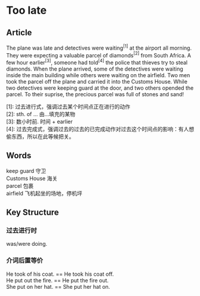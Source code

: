 # Too late
## Article
The plane was late and detectives were waiting$^{[1]}$ at the airport all morning. They were expecting a valuable parcel of diamonds$^{[2]}$ from South Africa. A few hour earlier$^{[3]}$, someone had told$^{[4]}$ the police that thieves try to steal diamonds. When the plane arrived, some of the detectives were waiting inside the main building while others were waiting on the airfield. Two men took the parcel off the plane and carried it into the Customs House. While two detectives were keeping guard at the door, and two others opended the parcel. To their suprise, the precious parcel was full of stones and sand!

\[1]: 过去进行式，强调过去某个时间点正在进行的动作<br>
\[2]: sth. of ... 由...填充的某物<br>
\[3]: 数小时前. 时间 + earlier<br>
\[4]: 过去完成式，强调过去的过去的已完成动作对过去这个时间点的影响：有人想偷东西，所以在此等候把关。<br>

## Words
keep guard 守卫<br>
Customs House 海关<br>
parcel 包裹<br>
airfield 飞机起坐的场地，停机坪

## Key Structure
### 过去进行时
was/were doing.

### 介词后置等价
He took of his coat. == He took his coat off.<br>
He put out the fire. == He put the fire out.<br>
She put on her hat. == She put her hat on.<br>


